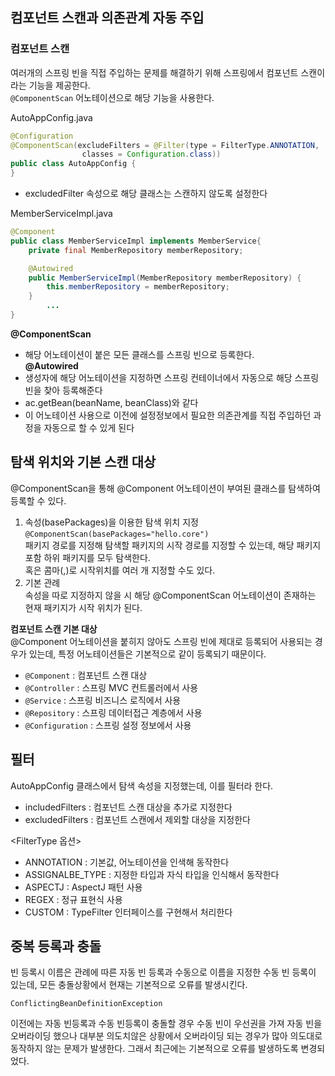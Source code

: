 ## 컴포넌트 스캔과 의존관계 자동 주입 ##
  
### 컴포넌트 스캔 ###
여러개의 스프링 빈을 직접 주입하는 문제를 해결하기 위해 스프링에서 컴포넌트 스캔이라는 기능을 제공한다.  
`@ComponentScan` 어노테이션으로 해당 기능을 사용한다.  
  
AutoAppConfig.java  
```java
@Configuration
@ComponentScan(excludeFilters = @Filter(type = FilterType.ANNOTATION, 
				classes = Configuration.class))
public class AutoAppConfig {
}
```  
- excludedFilter 속성으로 해당 클래스는 스캔하지 않도록 설정한다
  
MemberServiceImpl.java  
```java
@Component
public class MemberServiceImpl implements MemberService{
    private final MemberRepository memberRepository;

    @Autowired
    public MemberServiceImpl(MemberRepository memberRepository) {
        this.memberRepository = memberRepository;
    }
		...
}
```  
<b>@ComponentScan</b>  
- 해당 어노테이션이 붙은 모든 클래스를 스프링 빈으로 등록한다.  
<b>@Autowired</b>  
- 생성자에 해당 어노테이션을 지정하면 스프링 컨테이너에서 자동으로 해당 스프링 빈을 찾아 등록해준다
- ac.getBean(beanName, beanClass)와 같다
- 이 어노테이션 사용으로 이전에 설정정보에서 필요한 의존관계를 직접 주입하던 과정을 자동으로 할 수 있게 된다  
  
## 탐색 위치와 기본 스캔 대상 ##
@ComponentScan을 통해 @Component 어노테이션이 부여된 클래스를 탐색하여 등록할 수 있다.  
  
1. 속성(basePackages)을 이용한 탐색 위치 지정  
`@ComponentScan(basePackages="hello.core")`  
패키지 경로를 지정해 탐색할 패키지의 시작 경로를 지정할 수 있는데, 해당 패키지 포함 하위 패키지를 모두 탐색한다.  
혹은 콤마(,)로 시작위치를 여러 개 지정할 수도 있다.  
2. 기본 관례  
속성을 따로 지정하지 않을 시 해당 @ComponentScan 어노테이션이 존재하는 현재 패키지가 시작 위치가 된다.  
  
<b>컴포넌트 스캔 기본 대상</b>  
@Component 어노테이션을 붙히지 않아도 스프링 빈에 제대로 등록되어 사용되는 경우가 있는데, 특정 어노테이션들은 기본적으로 같이 등록되기 때문이다.  
- `@Component` : 컴포넌트 스캔 대상  
- `@Controller` : 스프링 MVC 컨트롤러에서 사용
- `@Service` : 스프링 비즈니스 로직에서 사용
- `@Repository` : 스프링 데이터접근 계층에서 사용
- `@Configuration` : 스프링 설정 정보에서 사용
  
## 필터 ##  
AutoAppConfig 클래스에서 탐색 속성을 지정했는데, 이를 필터라 한다.  
  
- includedFilters : 컴포넌트 스캔 대상을 추가로 지정한다
- excludedFilters : 컴포넌트 스캔에서 제외할 대상을 지정한다  
  
<FilterType 옵션>  
- ANNOTATION : 기본값, 어노테이션을 인색해 동작한다
- ASSIGNALBE_TYPE : 지정한 타입과 자식 타입을 인식해서 동작한다
- ASPECTJ : AspectJ 패턴 사용
- REGEX : 정규 표현식 사용
- CUSTOM : TypeFilter 인터페이스를 구현해서 처리한다  
  
## 중복 등록과 충돌 ##
빈 등록시 이름은 관례에 따른 자동 빈 등록과 수동으로 이름을 지정한 수동 빈 등록이 있는데, 모든 충돌상황에서 현재는 기본적으로 오류를 발생시킨다.  
  
`ConflictingBeanDefinitionException`  
  
이전에는 자동 빈등록과 수동 빈등록이 충돌할 경우 수동 빈이 우선권을 가져 자동 빈을 오버라이딩 했으나 대부분 의도치않은 상황에서 오버라이딩 되는 경우가 많아 의도대로 동작하지 않는 문제가 발생한다. 그래서 최근에는 기본적으로 오류를 발생하도록 변경되었다.  



